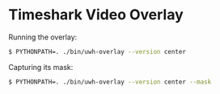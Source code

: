 Timeshark Video Overlay
=======================

Running the overlay:

```bash
$ PYTHONPATH=. ./bin/uwh-overlay --version center
```

Capturing its mask:

```bash
$ PYTHONPATH=. ./bin/uwh-overlay --version center --mask
```
